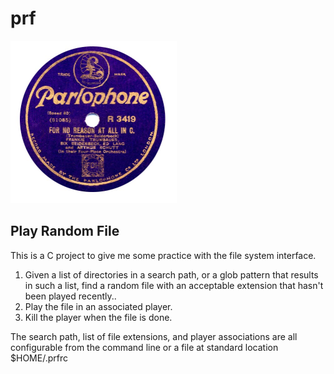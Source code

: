 # prf

<a href="http://en.wikipedia.org/wiki/For_No_Reason_at_All_in_C">
  <img src="./data/Parlophfornoreason.jpg" height="260" width="266" alt="For Nor Reason At All In C" title="Well, C is kind of fun, actually."/>
</a>

## Play Random File

This is a C project to give me some practice with the file system interface.

1. Given a list of directories in a search path, or a glob pattern that results in such a list, find a random file with an acceptable extension that hasn't been played recently..
2. Play the file in an associated player.
3. Kill the player when the file is done.

The search path, list of file extensions, and player associations are all configurable from the command line or a file at standard location $HOME/.prfrc

